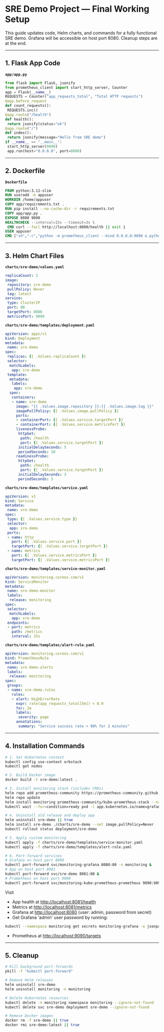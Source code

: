 # SRE Demo Project — Final Working Setup

This guide updates code, Helm charts, and commands for a fully functional SRE demo. Grafana will be accessible on host port 8080. Cleanup steps are at the end.

---

## 1. **Flask App Code**

**`app/app.py`**

```python
from flask import Flask, jsonify
from prometheus_client import start_http_server, Counter
app = Flask(__name__)
REQUESTS = Counter("app_requests_total", "Total HTTP requests")
@app.before_request
def count_requests():
 REQUESTS.inc()
@app.route("/health")
def health():
 return jsonify(status="ok")
@app.route("/")
def index():
 return jsonify(message="Hello from SRE demo")
if __name__ == "__main__":
 start_http_server(9090)
 app.run(host="0.0.0.0", port=8080)
```

---

## 2. **Dockerfile**

**`Dockerfile`**

```dockerfile
FROM python:3.11-slim
RUN useradd -m appuser
WORKDIR /home/appuser
COPY app/requirements.txt .
RUN pip install --no-cache-dir -r requirements.txt
COPY app/app.py .
EXPOSE 8080 9090
HEALTHCHECK --interval=15s --timeout=3s \
 CMD curl --fail http://localhost:8080/health || exit 1
USER appuser
CMD ["sh","-c","python -m prometheus_client --bind 0.0.0.0:9090 & python app.py"]
```

---

## 3. **Helm Chart Files**

**`charts/sre-demo/values.yaml`**

```yaml
replicaCount: 2
image:
 repository: sre-demo
 pullPolicy: Never
 tag: latest
service:
 type: ClusterIP
 port: 80
 targetPort: 8080
 metricsPort: 9090
```

**`charts/sre-demo/templates/deployment.yaml`**

```yaml
apiVersion: apps/v1
kind: Deployment
metadata:
 name: sre-demo
spec:
 replicas: {{ .Values.replicaCount }}
 selector:
  matchLabels:
   app: sre-demo
 template:
  metadata:
   labels:
    app: sre-demo
  spec:
   containers:
   - name: sre-demo
     image: "{{ .Values.image.repository }}:{{ .Values.image.tag }}"
     imagePullPolicy: {{ .Values.image.pullPolicy }}
     ports:
     - containerPort: {{ .Values.service.targetPort }}
     - containerPort: {{ .Values.service.metricsPort }}
     livenessProbe:
      httpGet:
       path: /health
       port: {{ .Values.service.targetPort }}
      initialDelaySeconds: 5
      periodSeconds: 10
     readinessProbe:
      httpGet:
       path: /health
       port: {{ .Values.service.targetPort }}
      initialDelaySeconds: 3
      periodSeconds: 5
```

**`charts/sre-demo/templates/service.yaml`**

```yaml
apiVersion: v1
kind: Service
metadata:
 name: sre-demo
spec:
 type: {{ .Values.service.type }}
 selector:
  app: sre-demo
 ports:
 - name: http
   port: {{ .Values.service.port }}
   targetPort: {{ .Values.service.targetPort }}
 - name: metrics
   port: {{ .Values.service.metricsPort }}
   targetPort: {{ .Values.service.metricsPort }}
```

**`charts/sre-demo/templates/service-monitor.yaml`**

```yaml
apiVersion: monitoring.coreos.com/v1
kind: ServiceMonitor
metadata:
 name: sre-demo-monitor
 labels:
  release: monitoring
spec:
 selector:
  matchLabels:
   app: sre-demo
 endpoints:
 - port: metrics
   path: /metrics
   interval: 15s
```

**`charts/sre-demo/templates/alert-rule.yaml`**

```yaml
apiVersion: monitoring.coreos.com/v1
kind: PrometheusRule
metadata:
 name: sre-demo-alerts
 labels:
  release: monitoring
spec:
 groups:
 - name: sre-demo.rules
   rules:
   - alert: HighErrorRate
     expr: rate(app_requests_total[5m]) < 0.9
     for: 2m
     labels:
      severity: page
     annotations:
      summary: "Service success rate < 90% for 2 minutes"
```

---

## 4. **Installation Commands**

```bash
# 1. Set Kubernetes context
kubectl config use-context orbstack
kubectl get nodes

# 2. Build Docker image
docker build -t sre-demo:latest .

# 3. Install monitoring stack (includes CRDs)
helm repo add prometheus-community https://prometheus-community.github.io/helm-charts
helm repo update
helm install monitoring prometheus-community/kube-prometheus-stack --namespace monitoring --create-namespace
kubectl wait --for=condition=ready pod -l app.kubernetes.io/name=grafana -n monitoring --timeout=120s

# 4. Uninstall old release and deploy app
helm uninstall sre-demo || true
helm install sre-demo ./charts/sre-demo --set image.pullPolicy=Never
kubectl rollout status deployment/sre-demo

# 5. Apply custom monitoring
kubectl apply -f charts/sre-demo/templates/service-monitor.yaml
kubectl apply -f charts/sre-demo/templates/alert-rule.yaml

# 6. Port-forward services
# Grafana on host port 8080
kubectl port-forward svc/monitoring-grafana 8080:80 -n monitoring &
# App on host port 8081
kubectl port-forward svc/sre-demo 8081:80 &
# Prometheus on host port 9090
kubectl port-forward svc/monitoring-kube-prometheus-prometheus 9090:9090 -n monitoring &
```

Visit

* App health at [http://localhost:8081/health](http://localhost:8081/health)
* Metrics at [http://localhost:8081/metrics](http://localhost:8081/metrics)
* Grafana at [http://localhost:8080](http://localhost:8080) (user: admin, password from secret)
* Get Grafana 'admin' user password by running:
```bash
kubectl --namespace monitoring get secrets monitoring-grafana -o jsonpath="{.data.admin-password}" | base64 -d ; echo
```
* Prometheus at [http://localhost:9090/targets](http://localhost:9090/targets)

---

## 5. **Cleanup**

```bash
# Kill background port-forwards
pkill -f "kubectl port-forward"

# Remove Helm releases
helm uninstall sre-demo
helm uninstall monitoring -n monitoring

# Delete Kubernetes resources
kubectl delete -n monitoring namespace monitoring --ignore-not-found
kubectl delete svc sre-demo deployment sre-demo --ignore-not-found

# Remove Docker images
docker rm -f sre-demo || true
docker rmi sre-demo:latest || true
```

